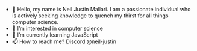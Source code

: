 - 👋 Hello, my name is Neil Justin Mallari. I am a passionate individual who is actively seeking knowledge to quench my thirst for all things computer science.
- 👀 I’m interested in computer science 
- 🌱 I’m currently learning JavaScript
- 📫 How to reach me? Discord @neil-justin

<!---
neil-justin/neil-justin is a ✨ special ✨ repository because its `README.md` (this file) appears on your GitHub profile.
You can click the Preview link to take a look at your changes.
--->
